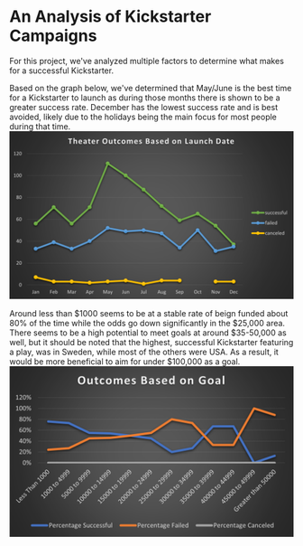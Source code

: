 # An Analysis of Kickstarter Campaigns
For this project, we've analyzed multiple factors to determine what makes for a successful Kickstarter.

Based on the graph below, we've determined that May/June is the best time for a Kickstarter to launch as during those months there is shown to be a greater success rate. December has the lowest success rate and is best avoided, likely due to the holidays being the main focus for most people during that time.
![Theater_Outcomes_vs_Launch.png](https://github.com/sbooysen/kickstarter-analysis/blob/main/Theater_Outcomes_vs_Launch.png)

Around less than $1000 seems to be at a stable rate of beign funded about 80% of the time while the odds go down significantly in the $25,000 area. There seems to be a high potential to meet goals at around $35-50,000 as well, but it should be noted that the highest, successful Kickstarter featuring a play, was in Sweden, while most of the others were USA. As a result, it would be more beneficial to aim for under $100,000 as a goal.
![Outcomes_vs_Goals](https://github.com/sbooysen/kickstarter-analysis/blob/main/Outcomes_vs_Goals.png)
